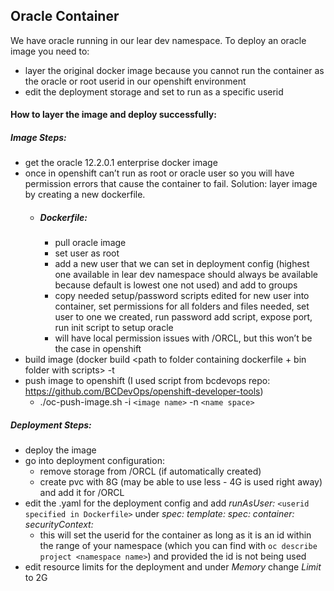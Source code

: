 ## Oracle Container

We have oracle running in our lear dev namespace. To deploy an oracle image you need to:
 - layer the original docker image because you cannot run the container as the oracle or root userid in our openshift environment
 - edit the deployment storage and set to run as a specific userid

#### How to layer the image and deploy successfully:
##### Image Steps: 
- get the oracle 12.2.0.1 enterprise docker image
- once in openshift can’t run as root or oracle user so you will have permission errors that cause the container to fail. Solution: layer image by creating a new dockerfile.
    - ##### Dockerfile:
	    - pull oracle image
	    - set user as root
	    - add a new user that we can set in deployment config (highest one available in lear dev namespace should always be available because default is lowest one not used) and add to groups
	    - copy needed setup/password scripts edited for new user into container, set permissions for all folders and files needed, set user to one we created, run password add script, expose port, run init script to setup oracle
	    - will have local permission issues with /ORCL, but this won’t be the case in openshift
- build image (docker build <path to folder containing dockerfile + bin folder with scripts> -t <image name>
- push image to openshift (I used script from bcdevops repo: https://github.com/BCDevOps/openshift-developer-tools) 
	- ./oc-push-image.sh -i `<image name>` -n `<name space>`

##### Deployment Steps:
- deploy the image 
- go into deployment configuration:
	- remove storage from /ORCL (if automatically created)
	- create pvc with 8G (may be able to use less - 4G is used right away) and add it for /ORCL
- edit the .yaml for the deployment config and add *runAsUser:* `<userid specified in Dockerfile>` under *spec: template: spec: container: securityContext:*
	- this will set the userid for the container as long as it is an id within the range of your namespace (which you can find with `oc describe project <namespace name>`) and provided the id is not being used
- edit resource limits for the deployment and under *Memory* change *Limit* to 2G
		

